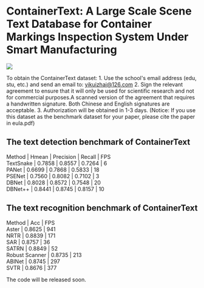 # ContainerText: A Large Scale Scene Text Database for Container Markings Inspection System Under Smart Manufacturing
![](/figure1.jpeg)

To obtain the ContainerText dataset:
    1. Use the school's email address (edu, stu, etc.) and send an email to: yikuizhai@126.com
    2. Sign the relevant agreement to ensure that it will only be used for scientific research and not for commercial purposes.A scanned version of the agreement that requires a handwritten signature. Both Chinese and English signatures are acceptable.
    3. Authorization will be obtained in 1-3 days. (Notice: If you use this dataset as the benchmark dataset for your paper, please cite the paper in eula.pdf)


## The text detection benchmark of ContainerText 
Method    | Hmean  | Precision | Recall | FPS  
TextSnake | 0.7858 | 0.8557    | 0.7264 | 6  
PANet     | 0.6699 | 0.7868    | 0.5833 | 18  
PSENet    | 0.7560 | 0.8082    | 0.7102 | 3  
DBNet     | 0.8028 | 0.8572    | 0.7548 | 20  
DBNet++   | 0.8441 | 0.8745    | 0.8157 | 10  


## The text recognition benchmark of ContainerText 
Method         | Acc    | FPS  
Aster          | 0.8625 | 941  
NRTR           | 0.8839 | 171  
SAR            | 0.8757 | 36  
SATRN          | 0.8849 | 52  
Robust Scanner | 0.8735 | 213  
ABINet         | 0.8745 | 297  
SVTR           | 0.8676 | 377  



The code will be released soon.
